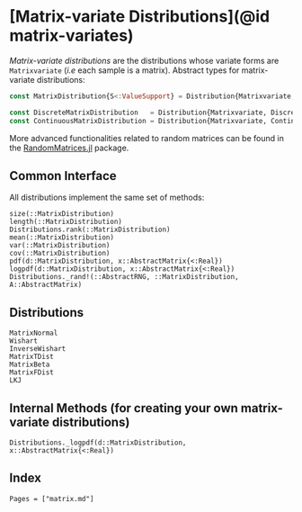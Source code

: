 # [Matrix-variate Distributions](@id matrix-variates)

*Matrix-variate distributions* are the distributions whose variate forms are `Matrixvariate` (*i.e* each sample is a matrix). Abstract types for matrix-variate distributions:

```julia
const MatrixDistribution{S<:ValueSupport} = Distribution{Matrixvariate,S}

const DiscreteMatrixDistribution   = Distribution{Matrixvariate, Discrete}
const ContinuousMatrixDistribution = Distribution{Matrixvariate, Continuous}
```

More advanced functionalities related to random matrices can be found in the
[RandomMatrices.jl](https://github.com/JuliaMath/RandomMatrices.jl) package.

## Common Interface

All distributions implement the same set of methods:

```@docs
size(::MatrixDistribution)
length(::MatrixDistribution)
Distributions.rank(::MatrixDistribution)
mean(::MatrixDistribution)
var(::MatrixDistribution)
cov(::MatrixDistribution)
pdf(d::MatrixDistribution, x::AbstractMatrix{<:Real})
logpdf(d::MatrixDistribution, x::AbstractMatrix{<:Real})
Distributions._rand!(::AbstractRNG, ::MatrixDistribution, A::AbstractMatrix)
```

## Distributions

```@docs
MatrixNormal
Wishart
InverseWishart
MatrixTDist
MatrixBeta
MatrixFDist
LKJ
```

## Internal Methods (for creating your own matrix-variate distributions)

```@docs
Distributions._logpdf(d::MatrixDistribution, x::AbstractMatrix{<:Real})
```

## Index

```@index
Pages = ["matrix.md"]
```
